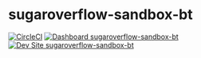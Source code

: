 # sugaroverflow-sandbox-bt

[![CircleCI](https://circleci.com/gh/sugaroverflow/sugaroverflow-sandbox-bt.svg?style=shield)](https://circleci.com/gh/sugaroverflow/sugaroverflow-sandbox-bt)
[![Dashboard sugaroverflow-sandbox-bt](https://img.shields.io/badge/dashboard-sugaroverflow_sandbox_bt-yellow.svg)](https://dashboard.pantheon.io/sites/47ff2324-752b-4937-9edb-011d47a25f51#dev/code)
[![Dev Site sugaroverflow-sandbox-bt](https://img.shields.io/badge/site-sugaroverflow_sandbox_bt-blue.svg)](http://dev-sugaroverflow-sandbox-bt.pantheonsite.io/)